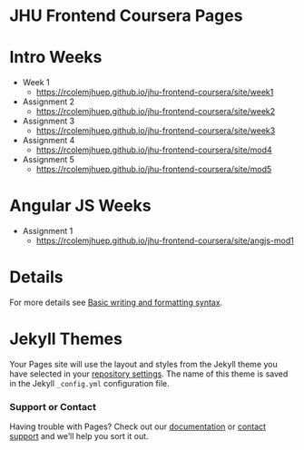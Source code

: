 # JHU Frontend Coursera Pages

# Intro Weeks
* Week 1 
    * https://rcolemjhuep.github.io/jhu-frontend-coursera/site/week1
* Assignment 2
    * https://rcolemjhuep.github.io/jhu-frontend-coursera/site/week2
* Assignment 3
    * https://rcolemjhuep.github.io/jhu-frontend-coursera/site/week3
* Assignment 4
    * https://rcolemjhuep.github.io/jhu-frontend-coursera/site/mod4
* Assignment 5
    * https://rcolemjhuep.github.io/jhu-frontend-coursera/site/mod5

# Angular JS Weeks
* Assignment 1
    * https://rcolemjhuep.github.io/jhu-frontend-coursera/site/angjs-mod1
 
 
    
# Details
For more details see [Basic writing and formatting syntax](https://docs.github.com/en/github/writing-on-github/getting-started-with-writing-and-formatting-on-github/basic-writing-and-formatting-syntax).

# Jekyll Themes

Your Pages site will use the layout and styles from the Jekyll theme you have selected in your [repository settings](https://github.com/rcolemjhuep/coursera-test/settings/pages). The name of this theme is saved in the Jekyll `_config.yml` configuration file.

### Support or Contact

Having trouble with Pages? Check out our [documentation](https://docs.github.com/categories/github-pages-basics/) or [contact support](https://support.github.com/contact) and we’ll help you sort it out.
